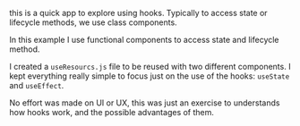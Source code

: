 this is a quick app to explore using hooks.  Typically to access state or lifecycle methods, we use class components.

In this example I use functional components to access state and lifecycle method.

I created a `useResourcs.js` file to be reused with two different components.  I kept everything really simple to focus just on the use of the hooks: `useState` and `useEffect`.

No effort was made on UI or UX, this was just an exercise to understands how hooks work, and the possible advantages of them.